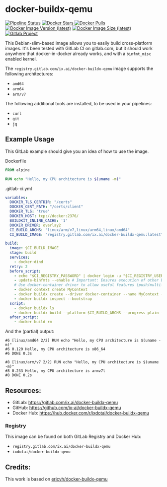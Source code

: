 # docker-buildx-qemu

[![Pipeline Status](https://gitlab.com/ix.ai/docker-buildx-qemu/badges/master/pipeline.svg)](https://gitlab.com/ix.ai/docker-buildx-qemu/)
[![Docker Stars](https://img.shields.io/docker/stars/ixdotai/docker-buildx-qemu.svg)](https://hub.docker.com/r/ixdotai/docker-buildx-qemu/)
[![Docker Pulls](https://img.shields.io/docker/pulls/ixdotai/docker-buildx-qemu.svg)](https://hub.docker.com/r/ixdotai/docker-buildx-qemu/)
[![Docker Image Version (latest)](https://img.shields.io/docker/v/ixdotai/docker-buildx-qemu/latest)](https://hub.docker.com/r/ixdotai/docker-buildx-qemu/)
[![Docker Image Size (latest)](https://img.shields.io/docker/image-size/ixdotai/docker-buildx-qemu/latest)](https://hub.docker.com/r/ixdotai/docker-buildx-qemu/)
[![Gitlab Project](https://img.shields.io/badge/GitLab-Project-554488.svg)](https://gitlab.com/ix.ai/docker-buildx-qemu/)

This Debian-slim-based image allows you to easily build cross-platform images.
It's been tested with GitLab CI on gitlab.com, but it should work anywhere that docker-in-docker already works, and with a `binfmt_misc` enabled kernel.

The `registry.gitlab.com/ix.ai/docker-buildx-qemu` image supports the following architectures:
* `amd64`
* `arm64`
* `arm/v7`

The following additional tools are installed, to be used in your pipelines:
* `curl`
* `git`
* `jq`

## Example Usage

This GitLab example should give you an idea of how to use the image.

Dockerfile
```dockerfile
FROM alpine

RUN echo "Hello, my CPU architecture is $(uname -m)"
```

.gitlab-ci.yml
```yaml
variables:
  DOCKER_TLS_CERTDIR: "/certs"
  DOCKER_CERT_PATH: "/certs/client"
  DOCKER_TLS: 'true'
  DOCKER_HOST: tcp://docker:2376/
  BUILDKIT_INLINE_CACHE: '1'
  DOCKER_DRIVER: overlay2
  CI_BUILD_ARCHS: "linux/arm/v7,linux/arm64,linux/amd64"
  CI_BUILD_IMAGE: "registry.gitlab.com/ix.ai/docker-buildx-qemu:latest"

build:
  image: $CI_BUILD_IMAGE
  stage: build
  services:
    - docker:dind
  retry: 2
  before_script:
    - echo "$CI_REGISTRY_PASSWORD" | docker login -u "$CI_REGISTRY_USER" --password-stdin $CI_REGISTRY
    - update-binfmts --enable # Important: Ensures execution of other binary formats is enabled in the kernel
    # Use docker-container driver to allow useful features (push/multi-platform)
    - docker context create MyContext
    - docker buildx create --driver docker-container --name MyContext --use MyContext
    - docker buildx inspect --bootstrap
  script:
    - docker buildx ls
    - docker buildx build --platform $CI_BUILD_ARCHS --progress plain --pull -t "$CI_REGISTRY_IMAGE" --push .
  after_script:
    - docker build rm
```

And the (partial) output:
```
#6 [linux/amd64 2/2] RUN echo "Hello, my CPU architecture is $(uname -m)"
#6 0.120 Hello, my CPU architecture is x86_64
#6 DONE 0.3s

#8 [linux/arm/v7 2/2] RUN echo "Hello, my CPU architecture is $(uname -m)"
#8 0.233 Hello, my CPU architecture is armv7l
#8 DONE 0.2s
```

## Resources:
* GitLab: https://gitlab.com/ix.ai/docker-buildx-qemu
* GitHub: https://github.com/ix-ai/docker-buildx-qemu
* Docker Hub: https://hub.docker.com/r/ixdotai/docker-buildx-qemu

### Registry

This image can be found on both GitLab Registry and Docker Hub:
* `registry.gitlab.com/ix.ai/docker-buildx-qemu`
* `ixdotai/docker-buildx-qemu`

## Credits:
This work is based on [ericvh/docker-buildx-qemu](https://gitlab.com/ericvh/docker-buildx-qemu)

